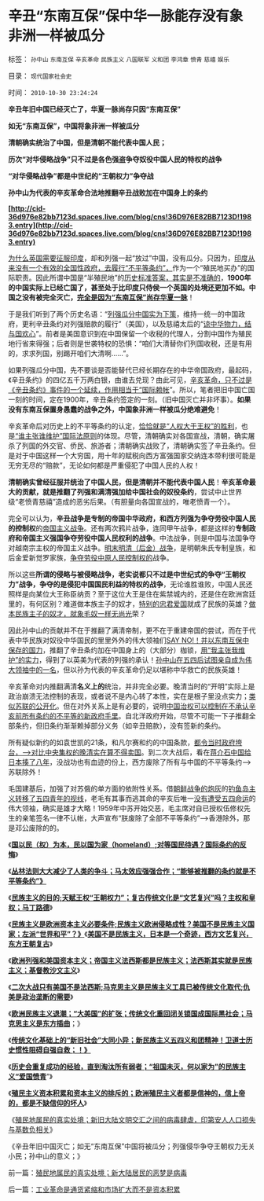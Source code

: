 # 辛丑“东南互保”保中华一脉能存没有象非洲一样被瓜分

标签： `孙中山` `东南互保` `辛亥革命` `民族主义` `八国联军` `义和团` `李鸿章` `愤青` `慈禧` `娱乐` 

目录： `现代国家社会史`

时间： `2010-10-30 23:24:24`

**辛丑年旧中国已经灭亡了，华夏一脉尚存只因“东南互保”**

**如无“东南互保”，中国将象非洲一样被瓜分**

**清朝确实统治了中国，但是清朝不能代表中国人民；**

**历次“对华侵略战争”只不过是各色强盗争夺奴役中国人民的特权的战争**

**“对华侵略战争”都是中世纪的“王朝权力”争夺战**

**孙中山为代表的辛亥革命合法地推翻辛丑战败加在中国身上的条约**

**[http://cid-36d976e82bb7123d.spaces.live.com/blog/cns!36D976E82BB7123D!1983.entry](http://cid-36d976e82bb7123d.spaces.live.com/blog/cns!36D976E82BB7123D!1983.entry)**

[为什么英国需要征服印度](../../../2008/12/18/英国征服印度是法治商业经济行为的成功.md)，却和列强一起“放过”中国，没有瓜分。只因为，[印度从来没有一个有效的全国性政府，去履行“不平等条约”，](../../../2010/10/3/印度是怪胎民主国；分裂不可避免.md)作为一个“殖民地买办”的国际职责。因此所谓中国是“半殖民地”的[历史标准答案，其实是不准确的](../../../2010/6/2/历史教科书是有标准答案的“历史故事”.md)，**1900年的中国实际上已经亡国了，甚至处于比印度只侍侯一个英国的处境还更加不如。中国之没有被完全灭亡，[完全是因为“东南互保”尚存华夏一脉](../../../2009/12/11/疯狂的日本和明智的德国和法国的“卖国英雄”.md)**！

于是我们听到了两个历史名语：“[列强瓜分中国实为下策](../../../2010/5/3/为什么八国联军会说“瓜分中国实为下策？”.md)，维持一统一的中国政府，更利辛丑条约对列强赔款的履行”（美国），以及慈禧太后的“[谅中华物力，结与国欢心](../../../2009/6/15/制造中外文明冲突的国内利益链.md)”。前者是美国意识到在中国保留一个收税的代理人，分割中国作为殖民地行省来得强；后者则是世袭特权的恐惧：“咱们大清替你们列国收税，还是有用的，求求列国，别踢开咱们大清啊……”。

如果列强瓜分中国，先不要谈是否能替代已经长期存在的中华帝国政府，最起码，《辛丑条约》的四亿五千万两白银，由谁去兑现？由此可见，[辛亥革命，只不过是《辛丑条约》事件的一个延续，作用相当于“国际赖帐](../../../2010/7/31/诚信的价值的核心就是契约的成本.md)”。所以，笔者把旧中国亡国一刻的时间，定在1900年，辛丑条约签定的一刻。（旧中国灭亡并非坏事）。**如果没有东南互保置身愚蠢的战争之外，中国象非洲一样被瓜分绝难避免**！

辛亥革命后对历史上的不平等条约的认定，[恰恰就是“人权大于王权”的胜利](../../../2010/5/15/“权力－权利－义务”模型即奴隶制.md)，也是[“谁主张谁维护”国际法原则](../../../2009/4/7/谁主张谁维护的现代国际法；海洋法的利益声明.md)的体现。尽管，清朝确实对各国宣战，清朝，确实屠杀了列国的外交官、侨民、旅游者；清朝确实战败了，清朝确实签了辛丑条约。但是对于中国这样一个大穷国，用十年的赋税向西方富强国家交纳连本带利很可能是无穷无尽的“赔款”，无论如何都是严重侵犯了中国人民的人权！

**清朝确实曾经征服并统治了中国人民，但是清朝并不能代表中国人民**！**辛亥革命最大的贡献，就是推翻了列强和满清强加给中国社会的奴役条约**，尝试中止世界级“老愤青慈禧”造成的恶劣后果。（有胆量向各国宣战的，唯老愤青一个）。

完全可以认为，**辛丑战争是专制的帝国中华政府，和西方列强为争夺劳役中国人民的控制权**的[帝国主义战争](http://blog.sina.com.cn/s/blog_5563a64d0100ewq3.html)。还有两次鸦片战争，连同甲午战争，都是这样的**专制政府和帝国主义强国争夺劳役中国人民权利的战争**。中法战争，则是中国与法国争夺对越南宗主权的帝国主义战争。[明末明清（后金）战争](http://cid-36d976e82bb7123d.spaces.live.com/blog/cns!36D976E82BB7123D!1627.entry)，是明朝朱氏专制皇族，和后金爱新觉罗家族，[争夺劳役中原人民控制权的](../../../2008/10/29/民主社会不需要有倾向性的“民族政策”.md)战争。

所以这些**所谓的侵略与被侵略战争，老实说都只不过是中世纪式的争夺“王朝权力”战争，争夺的是侵犯中国国民利益的特权的战争**，无论谁胜谁败，中国人民还照样是向某位大王称臣纳贡？至于这位大王是住在紫禁城内的，还是住在欧洲宫廷里的，有何区别？难道做本族主子的奴才，[特别的忠君爱国](../../../2009/3/25/中国式诡辩：道德祭坛上忠君的义务.md)就成了民族的英雄？[做本民族主子的奴才，就象毛奴一样无尚光](../../../2008/11/10/爱国，并不是做个廉价愤青喊打喊杀.md)荣？

因此孙中山的贡献并不在于推翻了满清帝制，更不在于重建帝国的尝试，而在于代表中华民族对奴役中华国民的里里外外的伟大领袖们[SAY NO!！并以东南互保中保存的国力](../../../2009/10/17/人权是经济学概念.md)，推翻了辛丑条约加在中国身上的（大部分）枷锁，[用“我主张我维护”的实力](../../../2009/9/3/谁主张谁维护，妥协是实力平衡的结果.md)，得到了以英美为代表的列强的承认！[孙中山在五四后试图亲自成为伟大领袖中的一名](../../../2010/5/20/人民领袖人民爱，人民领袖爱人民.md)，但以孙为代表的辛亥革命仍足以堪称中华救亡的民族英雄！

辛亥革命对内推翻满清**名义上的**统治，并非完全必要。晚清当时的“开明”实际上是政治崩溃无法控制的表现，或者说不是内心转了本性，实在是根子里没点实力；[类似苏联的公开化](../../../2009/2/19/250亿美元望远镜看透苏联崩溃真相.md)。但在对外关系上是有必要的，说明[中国治权可以控制在不承认辛亥前所有条约的不平等的新政府手里](../../../2010/7/31/诚信是契约社会的产物;任何人没有“诚信”的义务.md)。自北洋政府开始，尽管不可能一下子推翻全部条约，但旧条约渐渐赖掉部分义务（如辛丑赔款），没有签新的条约。

所有疑似新约的如袁世凯的21条，和凡尔赛和约的中国条款，[都令当时政府垮台，——>对比中央集权的晚清实在算不得卖国](../../../2010/5/14/传统文化国家主义抵抗现代文明节节败退史.md)。到二次大战后，看在[蒋介石中国给日本揍了八年](http://hi.baidu.com/darthchn/blog/item/6b6f60f87ddcdc54242df202.html)，没战功也有血迹的份上，西方废除了所有与中国的不平等条约——>苏联除外！

毛国建基后，加强了对苏俄的单方面的依附性关系。借[朝鲜战争的炮灰](../../../2009/11/30/朝鲜战争数字游戏二三事.md)的[钓鱼岛主义转移了五四青年的视线](http://cid-36d976e82bb7123d.spaces.live.com/blog/cns!36D976E82BB7123D!1822.entry)，老毛有其事而逃其命的辛亥后唯一[没有遭受五四命运](http://blog.sina.com.cn/s/blog_5563a64d0100l65z.html)的伟大领袖，确实是雄才大略！1959年中苏开始交恶，毛主席对自已授权伍修权先生的亲笔签名一律不认帐，大声宣布“朕废除了全部不平等条约”——>香港除外，那是邓公废除的的。

《[**国以民（权）为本，民以国为家（homeland）;对等国民待遇？国际条约的反悔**](../../../2010/10/26/国以民为本，民以国为家；反悔“国际法”.md)》

《[**丛林法则大大减少了人类的争斗；马太效应强强合作；“能够被推翻的条约就是不平等条约”》**](../../../2010/10/26/丛林法则减少人类摩擦争斗,促进互利合作.md)

《[**民族主义的目的;天赋王权“王朝权力”；复古传统文化是“文艺复兴”吗？主权和皇权；马丁路德**](../../../2010/10/27/为什么有民族主义？民族主义本来目的是什么？.md)》

《[**民族主义是欧洲资本主义必要条件;民族主义欧洲侵略成性？美国不是民族主义国家；左派“世界和平”？》**](../../../2010/10/27/民族主义是欧洲资本主义诞生的必要条件.md)《[**美国不是民族主义，日本是一个奇迹，西方文艺复兴，东方王朝复古**](../../../2010/10/27/民族主义：西方文艺复兴，东方王朝复古.md)》

《[**欧洲列强和美国资本主义；帝国主义法西斯都是民族主义；法西斯其实就是民族主义；基督教沙文主义**](../../../2010/10/28/法西斯和基督教沙文主义.md)》

《[**二次大战只有美国不是法西斯;马克思主义是民族主义工具已被传统文化取代;仇美是政治垄断的需要**](../../../2010/10/28/二战是市场经济“反民族主义”战争.md)》

《[**欧洲民族主义退潮；“大美国”的扩张；传统文化重回闭关锁国成国际黑社会；马克思主义是东方插曲**](../../../2010/10/28/世界民族主义运动后期的东方插曲.md)；》

《[**传统文化基础上的“新旧社会”大同小异；新民族主义五四义和团精神！卫道士历史惯性阻碍自强自救；！》**](../../../2010/10/29/“旧社会”未必真的腐败黑暗；.md)

《[**历史会重复成功的经验，直到淘汰所有弱者；“祖国未灭，何以家为”的民族主义“爱国愤青**](../../../2010/10/29/历史会重复成功的经验，直到淘汰所有弱者.md)”》

《[**殖民主义资本积累和资本主义的排斥的；欧洲殖民主义者都是信神的，信上帝的，都是不缺信仰的坏人**](../../../2010/10/29/资本积累和资本主义互相排斥；不缺信仰的坏人.md)》

《[殖民地属民的真实处境；新旧大陆文明交汇之间的病毒肆虐，印第安人人口损失与基数负相关](../../../2010/10/29/殖民地属民的真实处境；新大陆居民的恶梦是病毒.md)》

《辛丑年旧中国灭亡；如无“东南互保”中国将被瓜分；列强侵华争夺王朝权力无关小民；孙中山的意义；》



前一篇：[殖民地属民的真实处境；新大陆居民的恶梦是病毒](../../../2010/10/29/殖民地属民的真实处境；新大陆居民的恶梦是病毒.md)

后一篇：[工业革命是通货紧缩和市场扩大而不是资本积累](../../../2010/10/30/工业革命是通货紧缩和市场扩大而不是资本积累.md)